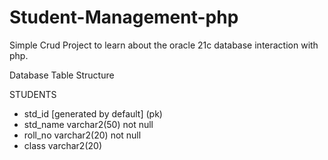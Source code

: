 # Student-Management-php


Simple Crud Project to learn about the oracle 21c database interaction with php. 

Database Table Structure

STUDENTS
  - std_id [generated by default] (pk)
  - std_name varchar2(50) not null
  - roll_no varchar2(20) not null
  - class varchar2(20)
